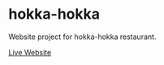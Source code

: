 # hokka-hokka

Website project for hokka-hokka restaurant.


<a href="http://www.restauranthokka.com/"> Live Website </a>
